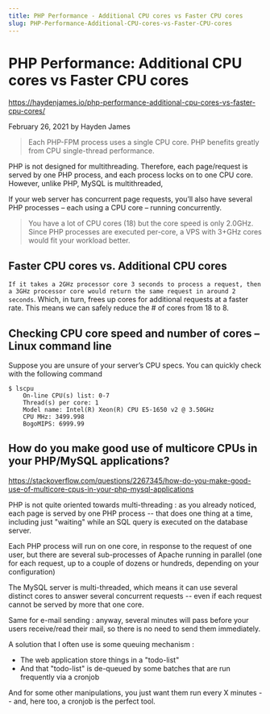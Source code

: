 ```yaml
---
title: PHP Performance - Additional CPU cores vs Faster CPU cores
slug: PHP-Performance-Additional-CPU-cores-vs-Faster-CPU-cores
---
```


PHP Performance: Additional CPU cores vs Faster CPU cores
=========================================================

https://haydenjames.io/php-performance-additional-cpu-cores-vs-faster-cpu-cores/

February 26, 2021 by Hayden James

> Each PHP-FPM process uses a single CPU core. PHP benefits greatly from CPU single-thread performance.

PHP is not designed for multithreading.  Therefore, each page/request is served by one PHP process, and each process locks on to one CPU core.  However, unlike PHP, MySQL is multithreaded, 

If your web server has concurrent page requests, you’ll also have several PHP processes – each using a CPU core – running concurrently. 

> You have a lot of CPU cores (18) but the core speed is only 2.0GHz. Since PHP processes are executed per-core, a VPS with 3+GHz cores would fit your workload better.

## Faster CPU cores vs. Additional CPU cores

`If it takes a 2GHz processor core 3 seconds to process a request, then a 3GHz processor core would return the same request in around 2 seconds`. Which, in turn, frees up cores for additional requests at a faster rate. This means we can safely reduce the # of cores from 18 to 8.

## Checking CPU core speed and number of cores – Linux command line

Suppose you are unsure of your server’s CPU specs. You can quickly check with the following command

	$ lscpu
		On-line CPU(s) list: 0-7
		Thread(s) per core: 1
		Model name: Intel(R) Xeon(R) CPU E5-1650 v2 @ 3.50GHz
		CPU MHz: 3499.998
		BogoMIPS: 6999.99

## How do you make good use of multicore CPUs in your PHP/MySQL applications?

https://stackoverflow.com/questions/2267345/how-do-you-make-good-use-of-multicore-cpus-in-your-php-mysql-applications

PHP is not quite oriented towards multi-threading : as you already noticed, each page is served by one PHP process -- that does one thing at a time, including just "waiting" while an SQL query is executed on the database server.

Each PHP process will run on one core, in response to the request of one user, but there are several sub-processes of Apache running in parallel (one for each request, up to a couple of dozens or hundreds, depending on your configuration)

The MySQL server is multi-threaded, which means it can use several distinct cores to answer several concurrent requests -- even if each request cannot be served by more that one core.

Same for e-mail sending : anyway, several minutes will pass before your users receive/read their mail, so there is no need to send them immediately.

A solution that I often use is some queuing mechanism :

- The web application store things in a "todo-list"
- And that "todo-list" is de-queued by some batches that are run frequently via a cronjob

And for some other manipulations, you just want them run every X minutes -- and, here too, a cronjob is the perfect tool.
